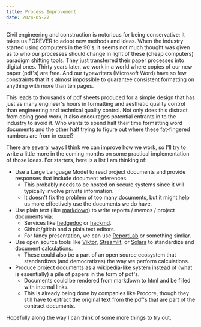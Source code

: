 ```yaml
---
title: Process Improvement
date: 2024-05-27
---
```


Civil engineering and construction is notorious for being conservative: it takes us FOREVER to adopt new methods and ideas.
When the industry started using computers in the 90's, it seems not much thought was given as to who our processes should change in light of these (cheap computers) paradigm shifting tools. They just transferred their paper processes into digital ones.
Thirty years later, we work in a world where copies of our new paper (pdf's) are free.
And our typewriters (Microsoft Word) have so few constraints that it's almost impossible to guarantee consistent formatting on anything with more than ten pages.

This leads to thousands of pdf sheets produced for a simple design that has just as many engineer's hours in formatting and aesthetic quality control than engineering and technical quality control.
Not only does this distract from doing good work, it also encourages potential entrants in to the industry to avoid it.
Who wants to spend half their time formatting word documents and the other half trying to figure out where these fat-fingered numbers are from in excel?

There are several ways I think we can improve how we work, so I'll try to write a little more in the coming months on some practical implementation of those ideas.
For starters, here is a list I am thinking of:

- Use a Large Language Model to read project documents and provide responses that include document references.
    - This probably needs to be hosted on secure systems since it will typically involve private information.
    - It doesn't fix the problem of too many documents, but it might help us more effectively use the documents we do have.
- Use plain text (like [markdown](https://www.markdownguide.org/)) to write reports / memos / project documents via:
    - Services like [hedgedoc](https://hedgedoc.org/) or [hackmd](https://hackmd.io/).
    - Github/gitlab and a plain text editors.
    - For fancy presentation, we can use [ReportLab](https://docs.reportlab.com/reportlab/userguide/ch1_intro/) or something simliar.
- Use open source tools like [Viktor](https://www.viktor.ai/), [Streamlit](https://streamlit.io/), or [Solara](https://solara.dev/) to standardize and document calculations.
    - These could also be a part of an open source ecosystem that standardizes (and democratizes) the way we perform calculations.
- Produce project documents as a wikipedia-like system instead of (what is essentially) a pile of papers in the form of pdf's.
    - Documents could be rendered from markdown to html and be filled with internal links.
    - This is already being done by companies like Procore, though they still have to extract the original text from the pdf's that are part of the contract documents.

Hopefully along the way I can think of some more things to try out,